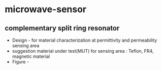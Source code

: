 # microwave-sensor
## complementary split ring resonator
* Design - for material characterization at permittivity and permeability sensing area
* suggestion material under test(MUT) for sensing area : Teflon, FR4, magnetic material
* Figure - 
